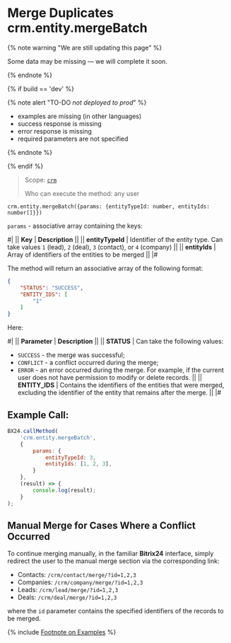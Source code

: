 # Merge Duplicates crm.entity.mergeBatch

{% note warning "We are still updating this page" %}

Some data may be missing — we will complete it soon.

{% endnote %}

{% if build == 'dev' %}

{% note alert "TO-DO _not deployed to prod_" %}

- examples are missing (in other languages)
- success response is missing
- error response is missing
- required parameters are not specified

{% endnote %}

{% endif %}

> Scope: [`crm`](../../scopes/permissions.md)
>
> Who can execute the method: any user

```http
crm.entity.mergeBatch({params: {entityTypeId: number, entityIds: number[]}})
```
`params` - associative array containing the keys:

#|
|| **Key** | **Description** ||
|| **entityTypeId**
| Identifier of the entity type. Can take values `1` (lead), `2` (deal), `3` (contact), or `4` (company) ||
|| **entityIds** 
| Array of identifiers of the entities to be merged ||
|#

The method will return an associative array of the following format:

```json
{
    "STATUS": "SUCCESS",
    "ENTITY_IDS": [
        "1"
    ]
}
```

Here:

#|
|| **Parameter** | **Description** ||
|| **STATUS**
| Can take the following values:
- `SUCCESS` - the merge was successful;
- `CONFLICT` - a conflict occurred during the merge;
- `ERROR` - an error occurred during the merge. For example, if the current user does not have permission to modify or delete records. ||
|| **ENTITY_IDS**
| Contains the identifiers of the entities that were merged, excluding the identifier of the entity that remains after the merge. ||
|#

## Example Call:

```js
BX24.callMethod(
    'crm.entity.mergeBatch',
    {
        params: {
            entityTypeId: 3,
            entityIds: [1, 2, 3],
        }
    },
    (result) => {
        console.log(result);
    }
);
```

## Manual Merge for Cases Where a Conflict Occurred

To continue merging manually, in the familiar **Bitrix24** interface, simply redirect the user to the manual merge section via the corresponding link:

- Contacts: `/crm/contact/merge/?id=1,2,3`
- Companies: `/crm/company/merge/?id=1,2,3`
- Leads: `/crm/lead/merge/?id=1,2,3`
- Deals: `/crm/deal/merge/?id=1,2,3`

where the `id` parameter contains the specified identifiers of the records to be merged.

{% include [Footnote on Examples](../../../_includes/examples.md) %}